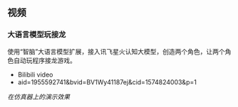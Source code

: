 ## 视频

### 大语言模型玩接龙

使用“智脑”大语言模型扩展，接入讯飞星火认知大模型，创造两个角色，让两个角色自动玩程序接龙游戏。

- Bilibili video
- aid=1955592741&bvid=BV1Wy41187ej&cid=1574824003&p=1

_在仿真器上的演示效果_
